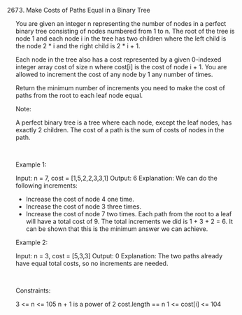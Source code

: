 2673. Make Costs of Paths Equal in a Binary Tree

You are given an integer n representing the number of nodes in a perfect binary tree consisting of nodes numbered from 1 to n. The root of the tree is node 1 and each node i in the tree has two children where the left child is the node 2 * i and the right child is 2 * i + 1.

Each node in the tree also has a cost represented by a given 0-indexed integer array cost of size n where cost[i] is the cost of node i + 1. You are allowed to increment the cost of any node by 1 any number of times.

Return the minimum number of increments you need to make the cost of paths from the root to each leaf node equal.

Note:

A perfect binary tree is a tree where each node, except the leaf nodes, has exactly 2 children.
The cost of a path is the sum of costs of nodes in the path.

 

Example 1:

Input: n = 7, cost = [1,5,2,2,3,3,1]
Output: 6
Explanation: We can do the following increments:
- Increase the cost of node 4 one time.
- Increase the cost of node 3 three times.
- Increase the cost of node 7 two times.
Each path from the root to a leaf will have a total cost of 9.
The total increments we did is 1 + 3 + 2 = 6.
It can be shown that this is the minimum answer we can achieve.


Example 2:

Input: n = 3, cost = [5,3,3]
Output: 0
Explanation: The two paths already have equal total costs, so no increments are needed.


 

Constraints:

3 <= n <= 105
n + 1 is a power of 2
cost.length == n
1 <= cost[i] <= 104